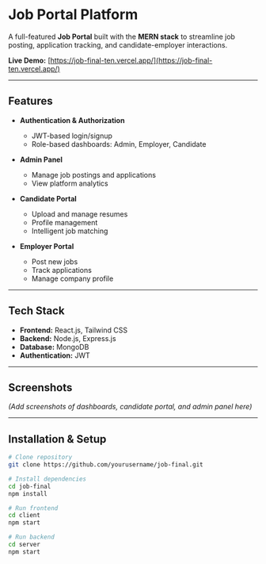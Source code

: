 # Job Portal Platform

A full-featured **Job Portal** built with the **MERN stack** to streamline job posting, application tracking, and candidate-employer interactions.  

**Live Demo:** [https://job-final-ten.vercel.app/](https://job-final-ten.vercel.app/)  

---

## Features

- **Authentication & Authorization**  
  - JWT-based login/signup  
  - Role-based dashboards: Admin, Employer, Candidate  

- **Admin Panel**  
  - Manage job postings and applications  
  - View platform analytics  

- **Candidate Portal**  
  - Upload and manage resumes  
  - Profile management  
  - Intelligent job matching  

- **Employer Portal**  
  - Post new jobs  
  - Track applications  
  - Manage company profile  

---

## Tech Stack

- **Frontend:** React.js, Tailwind CSS  
- **Backend:** Node.js, Express.js  
- **Database:** MongoDB  
- **Authentication:** JWT  

---

## Screenshots

*(Add screenshots of dashboards, candidate portal, and admin panel here)*  

---

## Installation & Setup

```bash
# Clone repository
git clone https://github.com/yourusername/job-final.git

# Install dependencies
cd job-final
npm install

# Run frontend
cd client
npm start

# Run backend
cd server
npm start

